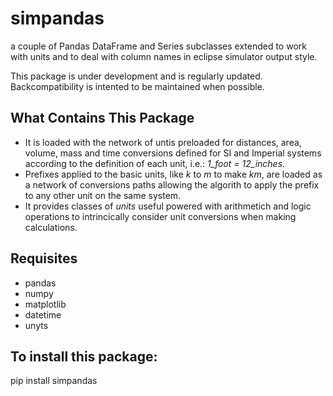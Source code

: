 # simpandas
a couple of Pandas DataFrame and Series subclasses extended to work with units and to deal with column names in eclipse simulator output style.

This package is under development and is regularly updated. Backcompatibility is intented to be maintained when possible.

## What Contains This Package
- It is loaded with the network of untis preloaded for distances, area, volume, mass and time conversions defined for SI and Imperial systems according to the definition of each unit, i.e.: _1_foot = 12_inches_.
- Prefixes applied to the basic units, like _k_ to _m_ to make _km_, are loaded as a network of conversions paths allowing the algorith to apply the prefix to any other unit on the same system.
- It provides classes of _units_ useful powered with arithmetich and logic operations to intrincically consider unit conversions when making calculations.

## Requisites
- pandas
- numpy
- matplotlib
- datetime
- unyts

## To install this package:
pip install simpandas